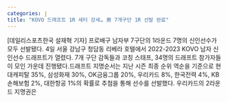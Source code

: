 ```yaml
---
categories: j
title: "KOVO 드래프트 1R 세터 강세… 男 7개구단 1R 선발 완료"
---
```

[데일리스포츠한국 설재혁 기자] 프로배구 남자부 7구단의 1라운드 7명의 신인선수가 모두 선발됐다. 4일 서울 강남구 청담동 리베라 호텔에서 2022-2023 KOVO 남자 신인선수 드래프트가 열렸다. 7개 구단 감독들과 코칭 스태프, 34명의 드래프트 참가자들이 모인 가운데 진행됐다.드래프트 지명순서는 지난 시즌 최종 순위 역순을 기준으로 현대캐피탈 35%, 삼성화재 30%, OK금융그룹 20%, 우리카드 8%, 한국전력 4%, KB손해보험 2%, 대한항공 1%의 확률로 추첨을 통해 선수를 선발했다. 우리카드의 2라운드 지명권은
